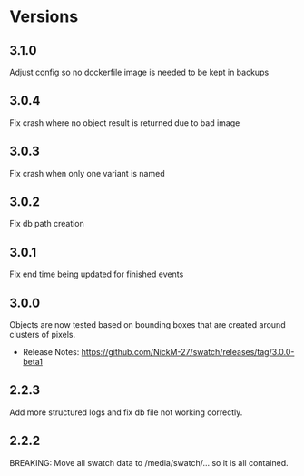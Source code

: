 # Versions

## 3.1.0

Adjust config so no dockerfile image is needed to be kept in backups

## 3.0.4

Fix crash where no object result is returned due to bad image

## 3.0.3

Fix crash when only one variant is named

## 3.0.2

Fix db path creation

## 3.0.1

Fix end time being updated for finished events

## 3.0.0

Objects are now tested based on bounding boxes that are created around clusters of pixels.

- Release Notes: https://github.com/NickM-27/swatch/releases/tag/3.0.0-beta1

## 2.2.3

Add more structured logs and fix db file not working correctly.

## 2.2.2

BREAKING: Move all swatch data to /media/swatch/... so it is all contained. 

